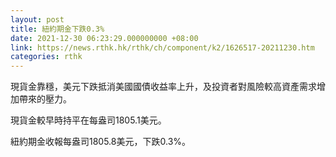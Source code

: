 ```yaml
---
layout: post
title: 紐約期金下跌0.3%
date: 2021-12-30 06:23:29.000000000 +08:00
link: https://news.rthk.hk/rthk/ch/component/k2/1626517-20211230.htm
categories: rthk
---
```


現貨金靠穩，美元下跌抵消美國國債收益率上升，及投資者對風險較高資產需求增加帶來的壓力。

現貨金較早時持平在每盎司1805.1美元。

紐約期金收報每盎司1805.8美元，下跌0.3%。
